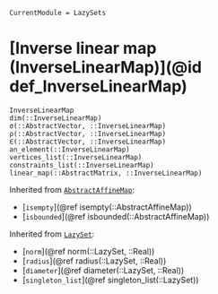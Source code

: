 ```@meta
CurrentModule = LazySets
```

# [Inverse linear map (InverseLinearMap)](@id def_InverseLinearMap)

```@docs
InverseLinearMap
dim(::InverseLinearMap)
σ(::AbstractVector, ::InverseLinearMap)
ρ(::AbstractVector, ::InverseLinearMap)
∈(::AbstractVector, ::InverseLinearMap)
an_element(::InverseLinearMap)
vertices_list(::InverseLinearMap)
constraints_list(::InverseLinearMap)
linear_map(::AbstractMatrix, ::InverseLinearMap)
```

Inherited from [`AbstractAffineMap`](@ref):
* [`isempty`](@ref isempty(::AbstractAffineMap))
* [`isbounded`](@ref isbounded(::AbstractAffineMap))

Inherited from [`LazySet`](@ref):
* [`norm`](@ref norm(::LazySet, ::Real))
* [`radius`](@ref radius(::LazySet, ::Real))
* [`diameter`](@ref diameter(::LazySet, ::Real))
* [`singleton_list`](@ref singleton_list(::LazySet))

